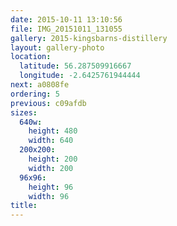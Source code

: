 ```yaml
---
date: 2015-10-11 13:10:56
file: IMG_20151011_131055
gallery: 2015-kingsbarns-distillery
layout: gallery-photo
location:
  latitude: 56.287509916667
  longitude: -2.6425761944444
next: a0808fe
ordering: 5
previous: c09afdb
sizes:
  640w:
    height: 480
    width: 640
  200x200:
    height: 200
    width: 200
  96x96:
    height: 96
    width: 96
title: 
---
```

